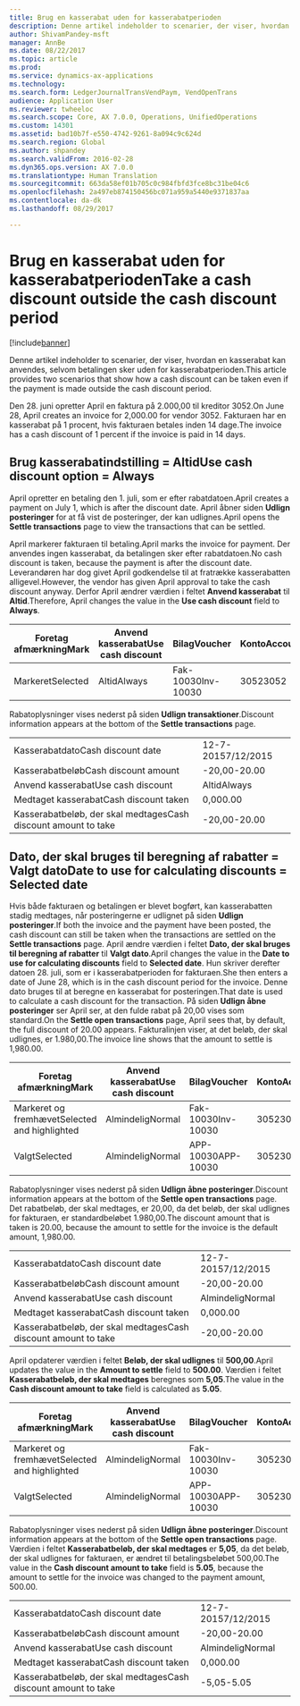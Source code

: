 ```yaml
---
title: Brug en kasserabat uden for kasserabatperioden
description: Denne artikel indeholder to scenarier, der viser, hvordan en kasserabat kan anvendes, selvom betalingen sker uden for kasserabatperioden.
author: ShivamPandey-msft
manager: AnnBe
ms.date: 08/22/2017
ms.topic: article
ms.prod: 
ms.service: dynamics-ax-applications
ms.technology: 
ms.search.form: LedgerJournalTransVendPaym, VendOpenTrans
audience: Application User
ms.reviewer: twheeloc
ms.search.scope: Core, AX 7.0.0, Operations, UnifiedOperations
ms.custom: 14301
ms.assetid: bad10b7f-e550-4742-9261-8a094c9c624d
ms.search.region: Global
ms.author: shpandey
ms.search.validFrom: 2016-02-28
ms.dyn365.ops.version: AX 7.0.0
ms.translationtype: Human Translation
ms.sourcegitcommit: 663da58ef01b705c0c984fbfd3fce8bc31be04c6
ms.openlocfilehash: 2a497eb874150456bc071a959a5440e9371837aa
ms.contentlocale: da-dk
ms.lasthandoff: 08/29/2017

---
```


# <a name="take-a-cash-discount-outside-the-cash-discount-period"></a><span data-ttu-id="7f2f3-103">Brug en kasserabat uden for kasserabatperioden</span><span class="sxs-lookup"><span data-stu-id="7f2f3-103">Take a cash discount outside the cash discount period</span></span>

[!include[banner](../includes/banner.md)]


<span data-ttu-id="7f2f3-104">Denne artikel indeholder to scenarier, der viser, hvordan en kasserabat kan anvendes, selvom betalingen sker uden for kasserabatperioden.</span><span class="sxs-lookup"><span data-stu-id="7f2f3-104">This article provides two scenarios that show how a cash discount can be taken even if the payment is made outside the cash discount period.</span></span>

<span data-ttu-id="7f2f3-105">Den 28. juni opretter April en faktura på 2.000,00 til kreditor 3052.</span><span class="sxs-lookup"><span data-stu-id="7f2f3-105">On June 28, April creates an invoice for 2,000.00 for vendor 3052.</span></span> <span data-ttu-id="7f2f3-106">Fakturaen har en kasserabat på 1 procent, hvis fakturaen betales inden 14 dage.</span><span class="sxs-lookup"><span data-stu-id="7f2f3-106">The invoice has a cash discount of 1 percent if the invoice is paid in 14 days.</span></span>

## <a name="use-cash-discount-option--always"></a><span data-ttu-id="7f2f3-107">Brug kasserabatindstilling = Altid</span><span class="sxs-lookup"><span data-stu-id="7f2f3-107">Use cash discount option = Always</span></span>
<span data-ttu-id="7f2f3-108">April opretter en betaling den 1. juli, som er efter rabatdatoen.</span><span class="sxs-lookup"><span data-stu-id="7f2f3-108">April creates a payment on July 1, which is after the discount date.</span></span> <span data-ttu-id="7f2f3-109">April åbner siden **Udlign posteringer** for at få vist de posteringer, der kan udlignes.</span><span class="sxs-lookup"><span data-stu-id="7f2f3-109">April opens the **Settle transactions** page to view the transactions that can be settled.</span></span> 

<span data-ttu-id="7f2f3-110">April markerer fakturaen til betaling.</span><span class="sxs-lookup"><span data-stu-id="7f2f3-110">April marks the invoice for payment.</span></span> <span data-ttu-id="7f2f3-111">Der anvendes ingen kasserabat, da betalingen sker efter rabatdatoen.</span><span class="sxs-lookup"><span data-stu-id="7f2f3-111">No cash discount is taken, because the payment is after the discount date.</span></span> <span data-ttu-id="7f2f3-112">Leverandøren har dog givet April godkendelse til at fratrække kasserabatten alligevel.</span><span class="sxs-lookup"><span data-stu-id="7f2f3-112">However, the vendor has given April approval to take the cash discount anyway.</span></span> <span data-ttu-id="7f2f3-113">Derfor April ændrer værdien i feltet **Anvend kasserabat** til **Altid**.</span><span class="sxs-lookup"><span data-stu-id="7f2f3-113">Therefore, April changes the value in the **Use cash discount** field to **Always**.</span></span>

| <span data-ttu-id="7f2f3-114">Foretag afmærkning</span><span class="sxs-lookup"><span data-stu-id="7f2f3-114">Mark</span></span>     | <span data-ttu-id="7f2f3-115">Anvend kasserabat</span><span class="sxs-lookup"><span data-stu-id="7f2f3-115">Use cash discount</span></span> | <span data-ttu-id="7f2f3-116">Bilag</span><span class="sxs-lookup"><span data-stu-id="7f2f3-116">Voucher</span></span>   | <span data-ttu-id="7f2f3-117">Konto</span><span class="sxs-lookup"><span data-stu-id="7f2f3-117">Account</span></span> | <span data-ttu-id="7f2f3-118">Kasserabatdato</span><span class="sxs-lookup"><span data-stu-id="7f2f3-118">Cash discount date</span></span> | <span data-ttu-id="7f2f3-119">Forfaldsdato</span><span class="sxs-lookup"><span data-stu-id="7f2f3-119">Due date</span></span>  | <span data-ttu-id="7f2f3-120">Faktura</span><span class="sxs-lookup"><span data-stu-id="7f2f3-120">Invoice</span></span> | <span data-ttu-id="7f2f3-121">Beløb i transaktionsvaluta</span><span class="sxs-lookup"><span data-stu-id="7f2f3-121">Amount in transaction currency</span></span> | <span data-ttu-id="7f2f3-122">Valuta</span><span class="sxs-lookup"><span data-stu-id="7f2f3-122">Currency</span></span> | <span data-ttu-id="7f2f3-123">Beløb, der skal udlignes</span><span class="sxs-lookup"><span data-stu-id="7f2f3-123">Amount to settle</span></span> |
|----------|-------------------|-----------|---------|--------------------|-----------|---------|--------------------------------|----------|------------------|
| <span data-ttu-id="7f2f3-124">Markeret</span><span class="sxs-lookup"><span data-stu-id="7f2f3-124">Selected</span></span> | <span data-ttu-id="7f2f3-125">Altid</span><span class="sxs-lookup"><span data-stu-id="7f2f3-125">Always</span></span>            | <span data-ttu-id="7f2f3-126">Fak-10030</span><span class="sxs-lookup"><span data-stu-id="7f2f3-126">Inv-10030</span></span> | <span data-ttu-id="7f2f3-127">3052</span><span class="sxs-lookup"><span data-stu-id="7f2f3-127">3052</span></span>    | <span data-ttu-id="7f2f3-128">28-6-2015</span><span class="sxs-lookup"><span data-stu-id="7f2f3-128">6/28/2015</span></span>          | <span data-ttu-id="7f2f3-129">12-7-2015</span><span class="sxs-lookup"><span data-stu-id="7f2f3-129">7/12/2015</span></span> | <span data-ttu-id="7f2f3-130">10030</span><span class="sxs-lookup"><span data-stu-id="7f2f3-130">10030</span></span>   | <span data-ttu-id="7f2f3-131">-2.000,00</span><span class="sxs-lookup"><span data-stu-id="7f2f3-131">-2,000.00</span></span>                      | <span data-ttu-id="7f2f3-132">USD</span><span class="sxs-lookup"><span data-stu-id="7f2f3-132">USD</span></span>      | <span data-ttu-id="7f2f3-133">-1.980,00</span><span class="sxs-lookup"><span data-stu-id="7f2f3-133">-1,980.00</span></span>        |

<span data-ttu-id="7f2f3-134">Rabatoplysninger vises nederst på siden **Udlign transaktioner**.</span><span class="sxs-lookup"><span data-stu-id="7f2f3-134">Discount information appears at the bottom of the **Settle transactions** page.</span></span>

|                              |           |
|------------------------------|-----------|
| <span data-ttu-id="7f2f3-135">Kasserabatdato</span><span class="sxs-lookup"><span data-stu-id="7f2f3-135">Cash discount date</span></span>           | <span data-ttu-id="7f2f3-136">12-7-2015</span><span class="sxs-lookup"><span data-stu-id="7f2f3-136">7/12/2015</span></span> |
| <span data-ttu-id="7f2f3-137">Kasserabatbeløb</span><span class="sxs-lookup"><span data-stu-id="7f2f3-137">Cash discount amount</span></span>         | <span data-ttu-id="7f2f3-138">-20,00</span><span class="sxs-lookup"><span data-stu-id="7f2f3-138">-20.00</span></span>    |
| <span data-ttu-id="7f2f3-139">Anvend kasserabat</span><span class="sxs-lookup"><span data-stu-id="7f2f3-139">Use cash discount</span></span>            | <span data-ttu-id="7f2f3-140">Altid</span><span class="sxs-lookup"><span data-stu-id="7f2f3-140">Always</span></span>    |
| <span data-ttu-id="7f2f3-141">Medtaget kasserabat</span><span class="sxs-lookup"><span data-stu-id="7f2f3-141">Cash discount taken</span></span>          | <span data-ttu-id="7f2f3-142">0,00</span><span class="sxs-lookup"><span data-stu-id="7f2f3-142">0.00</span></span>      |
| <span data-ttu-id="7f2f3-143">Kasserabatbeløb, der skal medtages</span><span class="sxs-lookup"><span data-stu-id="7f2f3-143">Cash discount amount to take</span></span> | <span data-ttu-id="7f2f3-144">-20,00</span><span class="sxs-lookup"><span data-stu-id="7f2f3-144">-20.00</span></span>    |

## <a name="date-to-use-for-calculating-discounts--selected-date"></a><span data-ttu-id="7f2f3-145">Dato, der skal bruges til beregning af rabatter = Valgt dato</span><span class="sxs-lookup"><span data-stu-id="7f2f3-145">Date to use for calculating discounts = Selected date</span></span>
<span data-ttu-id="7f2f3-146">Hvis både fakturaen og betalingen er blevet bogført, kan kasserabatten stadig medtages, når posteringerne er udlignet på siden **Udlign posteringer**.</span><span class="sxs-lookup"><span data-stu-id="7f2f3-146">If both the invoice and the payment have been posted, the cash discount can still be taken when the transactions are settled on the **Settle transactions** page.</span></span> <span data-ttu-id="7f2f3-147">April ændre værdien i feltet **Dato, der skal bruges til beregning af rabatter** til **Valgt dato**.</span><span class="sxs-lookup"><span data-stu-id="7f2f3-147">April changes the value in the **Date to use for calculating discounts** field to **Selected date**.</span></span> <span data-ttu-id="7f2f3-148">Hun skriver derefter datoen 28. juli, som er i kasserabatperioden for fakturaen.</span><span class="sxs-lookup"><span data-stu-id="7f2f3-148">She then enters a date of June 28, which is in the cash discount period for the invoice.</span></span> <span data-ttu-id="7f2f3-149">Denne dato bruges til at beregne en kasserabat for posteringen.</span><span class="sxs-lookup"><span data-stu-id="7f2f3-149">That date is used to calculate a cash discount for the transaction.</span></span> <span data-ttu-id="7f2f3-150">På siden **Udlign åbne posteringer** ser April ser, at den fulde rabat på 20,00 vises som standard.</span><span class="sxs-lookup"><span data-stu-id="7f2f3-150">On the **Settle open transactions** page, April sees that, by default, the full discount of 20.00 appears.</span></span> <span data-ttu-id="7f2f3-151">Fakturalinjen viser, at det beløb, der skal udlignes, er 1.980,00.</span><span class="sxs-lookup"><span data-stu-id="7f2f3-151">The invoice line shows that the amount to settle is 1,980.00.</span></span>

| <span data-ttu-id="7f2f3-152">Foretag afmærkning</span><span class="sxs-lookup"><span data-stu-id="7f2f3-152">Mark</span></span>                     | <span data-ttu-id="7f2f3-153">Anvend kasserabat</span><span class="sxs-lookup"><span data-stu-id="7f2f3-153">Use cash discount</span></span> | <span data-ttu-id="7f2f3-154">Bilag</span><span class="sxs-lookup"><span data-stu-id="7f2f3-154">Voucher</span></span>   | <span data-ttu-id="7f2f3-155">Konto</span><span class="sxs-lookup"><span data-stu-id="7f2f3-155">Account</span></span> | <span data-ttu-id="7f2f3-156">Kasserabatdato</span><span class="sxs-lookup"><span data-stu-id="7f2f3-156">Cash discount date</span></span> | <span data-ttu-id="7f2f3-157">Forfaldsdato</span><span class="sxs-lookup"><span data-stu-id="7f2f3-157">Due date</span></span>  | <span data-ttu-id="7f2f3-158">Faktura</span><span class="sxs-lookup"><span data-stu-id="7f2f3-158">Invoice</span></span> | <span data-ttu-id="7f2f3-159">Beløb i transaktionsvaluta</span><span class="sxs-lookup"><span data-stu-id="7f2f3-159">Amount in transaction currency</span></span> | <span data-ttu-id="7f2f3-160">Valuta</span><span class="sxs-lookup"><span data-stu-id="7f2f3-160">Currency</span></span> | <span data-ttu-id="7f2f3-161">Beløb, der skal udlignes</span><span class="sxs-lookup"><span data-stu-id="7f2f3-161">Amount to settle</span></span> |
|--------------------------|-------------------|-----------|---------|--------------------|-----------|---------|--------------------------------|----------|------------------|
| <span data-ttu-id="7f2f3-162">Markeret og fremhævet</span><span class="sxs-lookup"><span data-stu-id="7f2f3-162">Selected and highlighted</span></span> | <span data-ttu-id="7f2f3-163">Almindelig</span><span class="sxs-lookup"><span data-stu-id="7f2f3-163">Normal</span></span>            | <span data-ttu-id="7f2f3-164">Fak-10030</span><span class="sxs-lookup"><span data-stu-id="7f2f3-164">Inv-10030</span></span> | <span data-ttu-id="7f2f3-165">3052</span><span class="sxs-lookup"><span data-stu-id="7f2f3-165">3052</span></span>    | <span data-ttu-id="7f2f3-166">28-6-2015</span><span class="sxs-lookup"><span data-stu-id="7f2f3-166">6/28/2015</span></span>          | <span data-ttu-id="7f2f3-167">12-7-2015</span><span class="sxs-lookup"><span data-stu-id="7f2f3-167">7/12/2015</span></span> | <span data-ttu-id="7f2f3-168">10030</span><span class="sxs-lookup"><span data-stu-id="7f2f3-168">10030</span></span>   | <span data-ttu-id="7f2f3-169">-2.000,00</span><span class="sxs-lookup"><span data-stu-id="7f2f3-169">-2,000.00</span></span>                      | <span data-ttu-id="7f2f3-170">USD</span><span class="sxs-lookup"><span data-stu-id="7f2f3-170">USD</span></span>      | <span data-ttu-id="7f2f3-171">-1.980,00</span><span class="sxs-lookup"><span data-stu-id="7f2f3-171">-1,980.00</span></span>        |
| <span data-ttu-id="7f2f3-172">Valgt</span><span class="sxs-lookup"><span data-stu-id="7f2f3-172">Selected</span></span>                 | <span data-ttu-id="7f2f3-173">Almindelig</span><span class="sxs-lookup"><span data-stu-id="7f2f3-173">Normal</span></span>            | <span data-ttu-id="7f2f3-174">APP-10030</span><span class="sxs-lookup"><span data-stu-id="7f2f3-174">APP-10030</span></span> | <span data-ttu-id="7f2f3-175">3052</span><span class="sxs-lookup"><span data-stu-id="7f2f3-175">3052</span></span>    | <span data-ttu-id="7f2f3-176">15-7-2015</span><span class="sxs-lookup"><span data-stu-id="7f2f3-176">7/15/2015</span></span>          | <span data-ttu-id="7f2f3-177">15-7-2015</span><span class="sxs-lookup"><span data-stu-id="7f2f3-177">7/15/2015</span></span> |         | <span data-ttu-id="7f2f3-178">500,00</span><span class="sxs-lookup"><span data-stu-id="7f2f3-178">500.00</span></span>                         | <span data-ttu-id="7f2f3-179">USD</span><span class="sxs-lookup"><span data-stu-id="7f2f3-179">USD</span></span>      | <span data-ttu-id="7f2f3-180">500,00</span><span class="sxs-lookup"><span data-stu-id="7f2f3-180">500.00</span></span>           |

<span data-ttu-id="7f2f3-181">Rabatoplysninger vises nederst på siden **Udlign åbne posteringer**.</span><span class="sxs-lookup"><span data-stu-id="7f2f3-181">Discount information appears at the bottom of the **Settle open transactions** page.</span></span> <span data-ttu-id="7f2f3-182">Det rabatbeløb, der skal medtages, er 20,00, da det beløb, der skal udlignes for fakturaen, er standardbeløbet 1.980,00.</span><span class="sxs-lookup"><span data-stu-id="7f2f3-182">The discount amount that is taken is 20.00, because the amount to settle for the invoice is the default amount, 1,980.00.</span></span>

|                              |           |
|------------------------------|-----------|
| <span data-ttu-id="7f2f3-183">Kasserabatdato</span><span class="sxs-lookup"><span data-stu-id="7f2f3-183">Cash discount date</span></span>           | <span data-ttu-id="7f2f3-184">12-7-2015</span><span class="sxs-lookup"><span data-stu-id="7f2f3-184">7/12/2015</span></span> |
| <span data-ttu-id="7f2f3-185">Kasserabatbeløb</span><span class="sxs-lookup"><span data-stu-id="7f2f3-185">Cash discount amount</span></span>         | <span data-ttu-id="7f2f3-186">-20,00</span><span class="sxs-lookup"><span data-stu-id="7f2f3-186">-20.00</span></span>    |
| <span data-ttu-id="7f2f3-187">Anvend kasserabat</span><span class="sxs-lookup"><span data-stu-id="7f2f3-187">Use cash discount</span></span>            | <span data-ttu-id="7f2f3-188">Almindelig</span><span class="sxs-lookup"><span data-stu-id="7f2f3-188">Normal</span></span>    |
| <span data-ttu-id="7f2f3-189">Medtaget kasserabat</span><span class="sxs-lookup"><span data-stu-id="7f2f3-189">Cash discount taken</span></span>          | <span data-ttu-id="7f2f3-190">0,00</span><span class="sxs-lookup"><span data-stu-id="7f2f3-190">0.00</span></span>      |
| <span data-ttu-id="7f2f3-191">Kasserabatbeløb, der skal medtages</span><span class="sxs-lookup"><span data-stu-id="7f2f3-191">Cash discount amount to take</span></span> | <span data-ttu-id="7f2f3-192">-20,00</span><span class="sxs-lookup"><span data-stu-id="7f2f3-192">-20.00</span></span>    |

<span data-ttu-id="7f2f3-193">April opdaterer værdien i feltet **Beløb, der skal udlignes** til **500,00**.</span><span class="sxs-lookup"><span data-stu-id="7f2f3-193">April updates the value in the **Amount to settle** field to **500.00**.</span></span> <span data-ttu-id="7f2f3-194">Værdien i feltet **Kasserabatbeløb, der skal medtages** beregnes som **5,05**.</span><span class="sxs-lookup"><span data-stu-id="7f2f3-194">The value in the **Cash discount amount to take** field is calculated as **5.05**.</span></span>

| <span data-ttu-id="7f2f3-195">Foretag afmærkning</span><span class="sxs-lookup"><span data-stu-id="7f2f3-195">Mark</span></span>                     | <span data-ttu-id="7f2f3-196">Anvend kasserabat</span><span class="sxs-lookup"><span data-stu-id="7f2f3-196">Use cash discount</span></span> | <span data-ttu-id="7f2f3-197">Bilag</span><span class="sxs-lookup"><span data-stu-id="7f2f3-197">Voucher</span></span>   | <span data-ttu-id="7f2f3-198">Konto</span><span class="sxs-lookup"><span data-stu-id="7f2f3-198">Account</span></span> | <span data-ttu-id="7f2f3-199">Dato</span><span class="sxs-lookup"><span data-stu-id="7f2f3-199">Date</span></span>      | <span data-ttu-id="7f2f3-200">Forfaldsdato</span><span class="sxs-lookup"><span data-stu-id="7f2f3-200">Due date</span></span>  | <span data-ttu-id="7f2f3-201">Faktura</span><span class="sxs-lookup"><span data-stu-id="7f2f3-201">Invoice</span></span> | <span data-ttu-id="7f2f3-202">Beløb i transaktionsvaluta</span><span class="sxs-lookup"><span data-stu-id="7f2f3-202">Amount in transaction currency</span></span> | <span data-ttu-id="7f2f3-203">Valuta</span><span class="sxs-lookup"><span data-stu-id="7f2f3-203">Currency</span></span> | <span data-ttu-id="7f2f3-204">Beløb, der skal udlignes</span><span class="sxs-lookup"><span data-stu-id="7f2f3-204">Amount to settle</span></span> |
|--------------------------|-------------------|-----------|---------|-----------|-----------|---------|--------------------------------|----------|------------------|
| <span data-ttu-id="7f2f3-205">Markeret og fremhævet</span><span class="sxs-lookup"><span data-stu-id="7f2f3-205">Selected and highlighted</span></span> | <span data-ttu-id="7f2f3-206">Almindelig</span><span class="sxs-lookup"><span data-stu-id="7f2f3-206">Normal</span></span>            | <span data-ttu-id="7f2f3-207">Fak-10030</span><span class="sxs-lookup"><span data-stu-id="7f2f3-207">Inv-10030</span></span> | <span data-ttu-id="7f2f3-208">3052</span><span class="sxs-lookup"><span data-stu-id="7f2f3-208">3052</span></span>    | <span data-ttu-id="7f2f3-209">28-6-2015</span><span class="sxs-lookup"><span data-stu-id="7f2f3-209">6/28/2015</span></span> | <span data-ttu-id="7f2f3-210">12-7-2015</span><span class="sxs-lookup"><span data-stu-id="7f2f3-210">7/12/2015</span></span> | <span data-ttu-id="7f2f3-211">10030</span><span class="sxs-lookup"><span data-stu-id="7f2f3-211">10030</span></span>   | <span data-ttu-id="7f2f3-212">2.000,00</span><span class="sxs-lookup"><span data-stu-id="7f2f3-212">2,000.00</span></span>                       | <span data-ttu-id="7f2f3-213">USD</span><span class="sxs-lookup"><span data-stu-id="7f2f3-213">USD</span></span>      | <span data-ttu-id="7f2f3-214">-500,00</span><span class="sxs-lookup"><span data-stu-id="7f2f3-214">-500.00</span></span>          |
| <span data-ttu-id="7f2f3-215">Valgt</span><span class="sxs-lookup"><span data-stu-id="7f2f3-215">Selected</span></span>                 | <span data-ttu-id="7f2f3-216">Almindelig</span><span class="sxs-lookup"><span data-stu-id="7f2f3-216">Normal</span></span>            | <span data-ttu-id="7f2f3-217">APP-10030</span><span class="sxs-lookup"><span data-stu-id="7f2f3-217">APP-10030</span></span> | <span data-ttu-id="7f2f3-218">3052</span><span class="sxs-lookup"><span data-stu-id="7f2f3-218">3052</span></span>    | <span data-ttu-id="7f2f3-219">15-7-2015</span><span class="sxs-lookup"><span data-stu-id="7f2f3-219">7/15/2015</span></span> | <span data-ttu-id="7f2f3-220">15-7-2015</span><span class="sxs-lookup"><span data-stu-id="7f2f3-220">7/15/2015</span></span> |         | <span data-ttu-id="7f2f3-221">500,00</span><span class="sxs-lookup"><span data-stu-id="7f2f3-221">500.00</span></span>                         | <span data-ttu-id="7f2f3-222">USD</span><span class="sxs-lookup"><span data-stu-id="7f2f3-222">USD</span></span>      | <span data-ttu-id="7f2f3-223">500,00</span><span class="sxs-lookup"><span data-stu-id="7f2f3-223">500.00</span></span>           |

<span data-ttu-id="7f2f3-224">Rabatoplysninger vises nederst på siden **Udlign åbne posteringer**.</span><span class="sxs-lookup"><span data-stu-id="7f2f3-224">Discount information appears at the bottom of the **Settle open transactions** page.</span></span> <span data-ttu-id="7f2f3-225">Værdien i feltet **Kasserabatbeløb, der skal medtages** er **5,05**, da det beløb, der skal udlignes for fakturaen, er ændret til betalingsbeløbet 500,00.</span><span class="sxs-lookup"><span data-stu-id="7f2f3-225">The value in the **Cash discount amount to take** field is **5.05**, because the amount to settle for the invoice was changed to the payment amount, 500.00.</span></span>

|                              |           |
|------------------------------|-----------|
| <span data-ttu-id="7f2f3-226">Kasserabatdato</span><span class="sxs-lookup"><span data-stu-id="7f2f3-226">Cash discount date</span></span>           | <span data-ttu-id="7f2f3-227">12-7-2015</span><span class="sxs-lookup"><span data-stu-id="7f2f3-227">7/12/2015</span></span> |
| <span data-ttu-id="7f2f3-228">Kasserabatbeløb</span><span class="sxs-lookup"><span data-stu-id="7f2f3-228">Cash discount amount</span></span>         | <span data-ttu-id="7f2f3-229">-20,00</span><span class="sxs-lookup"><span data-stu-id="7f2f3-229">-20.00</span></span>    |
| <span data-ttu-id="7f2f3-230">Anvend kasserabat</span><span class="sxs-lookup"><span data-stu-id="7f2f3-230">Use cash discount</span></span>            | <span data-ttu-id="7f2f3-231">Almindelig</span><span class="sxs-lookup"><span data-stu-id="7f2f3-231">Normal</span></span>    |
| <span data-ttu-id="7f2f3-232">Medtaget kasserabat</span><span class="sxs-lookup"><span data-stu-id="7f2f3-232">Cash discount taken</span></span>          | <span data-ttu-id="7f2f3-233">0,00</span><span class="sxs-lookup"><span data-stu-id="7f2f3-233">0.00</span></span>      |
| <span data-ttu-id="7f2f3-234">Kasserabatbeløb, der skal medtages</span><span class="sxs-lookup"><span data-stu-id="7f2f3-234">Cash discount amount to take</span></span> | <span data-ttu-id="7f2f3-235">-5,05</span><span class="sxs-lookup"><span data-stu-id="7f2f3-235">-5.05</span></span>     |







